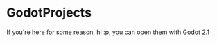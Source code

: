# GodotProjects

If you're here for some reason, hi :p, you can open them with [Godot 2.1](https://downloads.tuxfamily.org/godotengine/2.1/)
